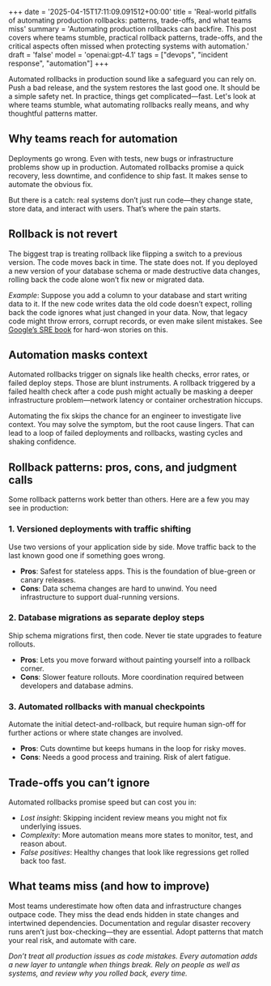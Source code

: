 +++
date = '2025-04-15T17:11:09.091512+00:00'
title = 'Real-world pitfalls of automating production rollbacks: patterns, trade-offs, and what teams miss'
summary = 'Automating production rollbacks can backfire. This post covers where teams stumble, practical rollback patterns, trade-offs, and the critical aspects often missed when protecting systems with automation.'
draft = 'false'
model = 'openai:gpt-4.1'
tags = ["devops", "incident response", "automation"]
+++

Automated rollbacks in production sound like a safeguard you can rely on. Push a bad release, and the system restores the last good one. It should be a simple safety net. In practice, things get complicated—fast. Let's look at where teams stumble, what automating rollbacks really means, and why thoughtful patterns matter.

## Why teams reach for automation

Deployments go wrong. Even with tests, new bugs or infrastructure problems show up in production. Automated rollbacks promise a quick recovery, less downtime, and confidence to ship fast. It makes sense to automate the obvious fix.

But there is a catch: real systems don’t just run code—they change state, store data, and interact with users. That’s where the pain starts.

## Rollback is not revert

The biggest trap is treating rollback like flipping a switch to a previous version. The code moves back in time. The state does not. If you deployed a new version of your database schema or made destructive data changes, rolling back the code alone won’t fix new or migrated data.

*Example*: Suppose you add a column to your database and start writing data to it. If the new code writes data the old code doesn’t expect, rolling back the code ignores what just changed in your data. Now, that legacy code might throw errors, corrupt records, or even make silent mistakes. See [Google’s SRE book](https://sre.google/sre-book/monitoring-distributed-systems/) for hard-won stories on this.

## Automation masks context

Automated rollbacks trigger on signals like health checks, error rates, or failed deploy steps. Those are blunt instruments. A rollback triggered by a failed health check after a code push might actually be masking a deeper infrastructure problem—network latency or container orchestration hiccups.

Automating the fix skips the chance for an engineer to investigate live context. You may solve the symptom, but the root cause lingers. That can lead to a loop of failed deployments and rollbacks, wasting cycles and shaking confidence.

## Rollback patterns: pros, cons, and judgment calls

Some rollback patterns work better than others. Here are a few you may see in production:

### 1. Versioned deployments with traffic shifting

Use two versions of your application side by side. Move traffic back to the last known good one if something goes wrong.

- **Pros**: Safest for stateless apps. This is the foundation of blue-green or canary releases.
- **Cons**: Data schema changes are hard to unwind. You need infrastructure to support dual-running versions. 

### 2. Database migrations as separate deploy steps

Ship schema migrations first, then code. Never tie state upgrades to feature rollouts.

- **Pros**: Lets you move forward without painting yourself into a rollback corner.
- **Cons**: Slower feature rollouts. More coordination required between developers and database admins.

### 3. Automated rollbacks with manual checkpoints

Automate the initial detect-and-rollback, but require human sign-off for further actions or where state changes are involved.

- **Pros**: Cuts downtime but keeps humans in the loop for risky moves.
- **Cons**: Needs a good process and training. Risk of alert fatigue.

## Trade-offs you can’t ignore

Automated rollbacks promise speed but can cost you in:

- *Lost insight*: Skipping incident review means you might not fix underlying issues.
- *Complexity*: More automation means more states to monitor, test, and reason about.
- *False positives*: Healthy changes that look like regressions get rolled back too fast.

## What teams miss (and how to improve)

Most teams underestimate how often data and infrastructure changes outpace code. They miss the dead ends hidden in state changes and intertwined dependencies. Documentation and regular disaster recovery runs aren’t just box-checking—they are essential. Adopt patterns that match your real risk, and automate with care.

*Don’t treat all production issues as code mistakes. Every automation adds a new layer to untangle when things break. Rely on people as well as systems, and review why you rolled back, every time.*
